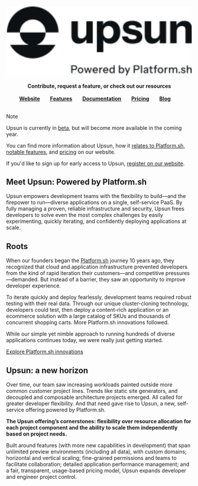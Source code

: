 <p align="center">
<a href="https://www.upsun.com/">
<img src="logo.svg" width="500px">
</a>
</p>

<p align="center">
<strong>Contribute, request a feature, or check out our resources</strong>
<br />
<br />
<!-- <a href="https://community.platform.sh"><strong>Join our community</strong></a>&nbsp&nbsp&nbsp&nbsp&nbsp&nbsp -->
<a href="https://upsun.com/"><strong>Website</strong></a>&nbsp&nbsp&nbsp&nbsp&nbsp&nbsp
<a href="https://upsun.com/features/"><strong>Features</strong></a>&nbsp&nbsp&nbsp&nbsp&nbsp&nbsp
<a href="https://docs.upsun.com"><strong>Documentation</strong></a>&nbsp&nbsp&nbsp&nbsp&nbsp&nbsp
<a href="https://upsun.com/pricing/"><strong>Pricing</strong></a>&nbsp&nbsp&nbsp&nbsp&nbsp&nbsp
<a href="https://upsun.com/blog/"><strong>Blog</strong></a>&nbsp&nbsp&nbsp&nbsp&nbsp&nbsp
<br /><br />
</p>

> [!NOTE]
> Upsun is currently in [beta](https://upsun.com/register/), but will become more available in the coming year. 
>
> You can find more information about Upsun, how it [relates to Platform.sh](https://upsun.com/blog/upsun-origin-story/), [notable features](https://upsun.com/features/), and [pricing](https://upsun.com/pricing/) on our website.
> 
> If you'd like to sign up for early access to Upsun, [register on our website](https://upsun.com/register/). 

## Meet Upsun: Powered by Platform.sh

Upsun empowers development teams with the flexibility to build—and the firepower to run—diverse applications on a single, self-service PaaS. By fully managing a proven, reliable infrastructure and security, Upsun frees developers to solve even the most complex challenges by easily experimenting, quickly iterating, and confidently deploying applications at scale.

## Roots

When our founders began the [Platform.sh](https://upsun.com/blog/upsun-origin-story/) journey 10 years ago, they recognized that cloud and application infrastructure prevented developers from the kind of rapid iteration their customers—and competitive pressures—demanded. But instead of a barrier, they saw an opportunity to improve developer experience.

To iterate quickly and deploy fearlessly, development teams required robust testing with their real data. Through our unique cluster-cloning technology, developers could test, then deploy a content-rich application or an ecommerce solution with a large catalog of SKUs and thousands of concurrent shopping carts. More Platform.sh innovations followed.

While our simple yet nimble approach to running hundreds of diverse applications continues today, we were really just getting started.

[Explore Platform.sh innovations](https://upsun.com/blog/upsun-origin-story/)

## Upsun: a new horizon

Over time, our team saw increasing workloads painted outside more common customer project lines. Trends like static site generators, and decoupled and composable architecture projects emerged. All called for greater developer flexibility. And that need gave rise to Upsun, a new, self-service offering powered by Platform.sh.

**The Upsun offering’s cornerstones: flexibility over resource allocation for each project component and the ability to scale them independently based on project needs.**

Built around features (with more new capabilities in development) that span unlimited preview environments (including all data), with custom domains; horizontal and vertical scaling; fine-grained permissions and teams to facilitate collaboration; detailed application performance management; and a fair, transparent, usage-based pricing model, Upsun expands developer and engineer project control.
